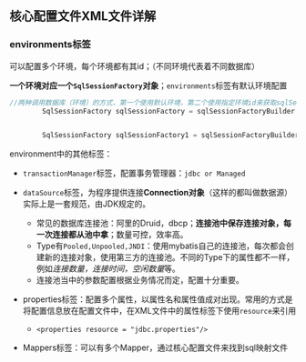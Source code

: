 ## 核心配置文件XML文件详解

### environments标签

可以配置多个环境，每个环境都有其id；（不同环境代表着不同数据库）

**一个环境对应一个`SqlSessionFactory`对象**；`environments`标签有默认环境配置

```java
//两种调用数据库（环境）的方式，第一个使用默认环境，第二个使用指定环境id来获取sqlSessionFactory对象
        SqlSessionFactory sqlSessionFactory = sqlSessionFactoryBuilder.build(Resources.getResourceAsStream(""));


        SqlSessionFactory sqlSessionFactory1 = sqlSessionFactoryBuilder.build(Resources.getResourceAsStream(""), "powernode");
```

environment中的其他标签：

- `transactionManager`标签，配置事务管理器：`jdbc or Managed`

- `dataSource`标签，为程序提供连接**Connection对象**（这样的都叫做数据源）实际上是一套规范，由JDK规定的。

  - 常见的数据库连接池：阿里的Druid，dbcp；**连接池中保存连接对象，每一次连接都从池中拿**；数量可控，效率高。
  - Type有`Pooled,Unpooled,JNDI`：使用mybatis自己的连接池，每次都会创建新的连接对象，使用第三方的连接池。不同的Type下的属性都不一样，例如*连接数量，连接时间，空闲数量*等。
  - 连接池当中的参数配置根据业务情况而定，配置十分重要。 

- properties标签：配置多个属性，以属性名和属性值成对出现。常用的方式是将配置信息放在配置文件中，在XML文件中的属性标签下使用`resource`来引用

  - `<properties resource = "jdbc.properties"/>`

- Mappers标签：可以有多个Mapper，通过核心配置文件来找到sql映射文件

